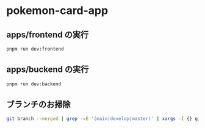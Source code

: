 # pokemon-card-app

## apps/frontend の実行

```zsh
pnpm run dev:frontend
```

## apps/buckend の実行

```zsh
pnpm run dev:backend
```

## ブランチのお掃除

```zsh
git branch --merged | grep -vE '(main|develop|master)' | xargs -I {} git branch -d {} && git branch -r --merged origin/main | grep -vE 'origin/(main|develop|master)' | sed 's/origin\///' | xargs -I {} git push origin --delete {}
```

